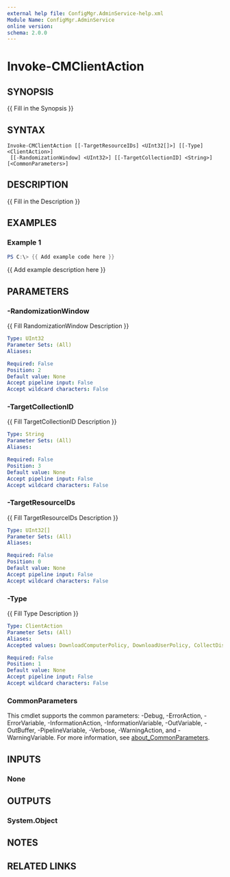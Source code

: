 ```yaml
---
external help file: ConfigMgr.AdminService-help.xml
Module Name: ConfigMgr.AdminService
online version:
schema: 2.0.0
---
```


# Invoke-CMClientAction

## SYNOPSIS
{{ Fill in the Synopsis }}

## SYNTAX

```
Invoke-CMClientAction [[-TargetResourceIDs] <UInt32[]>] [[-Type] <ClientAction>]
 [[-RandomizationWindow] <UInt32>] [[-TargetCollectionID] <String>] [<CommonParameters>]
```

## DESCRIPTION
{{ Fill in the Description }}

## EXAMPLES

### Example 1
```powershell
PS C:\> {{ Add example code here }}
```

{{ Add example description here }}

## PARAMETERS

### -RandomizationWindow
{{ Fill RandomizationWindow Description }}

```yaml
Type: UInt32
Parameter Sets: (All)
Aliases:

Required: False
Position: 2
Default value: None
Accept pipeline input: False
Accept wildcard characters: False
```

### -TargetCollectionID
{{ Fill TargetCollectionID Description }}

```yaml
Type: String
Parameter Sets: (All)
Aliases:

Required: False
Position: 3
Default value: None
Accept pipeline input: False
Accept wildcard characters: False
```

### -TargetResourceIDs
{{ Fill TargetResourceIDs Description }}

```yaml
Type: UInt32[]
Parameter Sets: (All)
Aliases:

Required: False
Position: 0
Default value: None
Accept pipeline input: False
Accept wildcard characters: False
```

### -Type
{{ Fill Type Description }}

```yaml
Type: ClientAction
Parameter Sets: (All)
Aliases:
Accepted values: DownloadComputerPolicy, DownloadUserPolicy, CollectDiscoveryData, CollectSoftwareInventory, CollectHardwareInventory, EvaluateApplicationDeployments, EvaluateSoftwareUpdateDeployments, SwitchToNextSoftwareUpdatePoint, EvaluateDeviceHealthAttestation, Restart, EnableVerboseLogging, DisableVerboseLogging, CollectClientLogs, CheckConditionalAccessCompliance, WakeUp

Required: False
Position: 1
Default value: None
Accept pipeline input: False
Accept wildcard characters: False
```

### CommonParameters
This cmdlet supports the common parameters: -Debug, -ErrorAction, -ErrorVariable, -InformationAction, -InformationVariable, -OutVariable, -OutBuffer, -PipelineVariable, -Verbose, -WarningAction, and -WarningVariable. For more information, see [about_CommonParameters](http://go.microsoft.com/fwlink/?LinkID=113216).

## INPUTS

### None

## OUTPUTS

### System.Object
## NOTES

## RELATED LINKS
